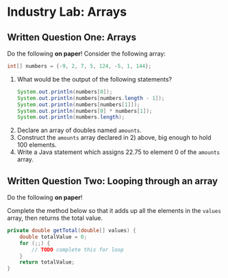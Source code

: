 # Industry Lab: Arrays

## Written Question One: Arrays
Do the following **on paper**!
Consider the following array:
```java
int[] numbers = {-9, 2, 7, 5, 124, -5, 1, 144};
```
1. What would be the output of the following statements?
    ```java
    System.out.println(numbers[0]);
    System.out.println(numbers[numbers.length - 1]);
    System.out.println(numbers[numbers[1]]);
    System.out.println(numbers[0] * numbers[1]);
    System.out.println(numbers.length);
    ```
2. Declare an array of doubles named `amounts`.
3. Construct the `amounts` array declared in 2) above, big enough to hold 100 elements.
4. Write a Java statement which assigns 22.75 to element 0 of the `amounts` array.


## Written Question Two: Looping through an array
Do the following **on paper**!

Complete the method below so that it adds up all the elements in the `values` array, then returns the total value.

```java
private double getTotal(double[] values) {
    double totalValue = 0;
    for (;;) {
        // TODO complete this for loop
    }
    return totalValue;
}
```

